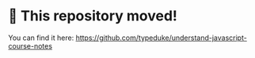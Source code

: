 # 🚨 This repository moved!

You can find it here: https://github.com/typeduke/understand-javascript-course-notes
